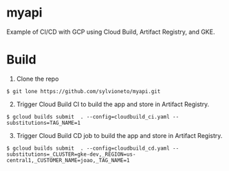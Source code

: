 # myapi
Example of CI/CD with GCP using Cloud Build, Artifact Registry, and GKE.

# Build

1. Clone the repo
```
$ git lone https://github.com/sylvioneto/myapi.git
```

2. Trigger Cloud Build CI to build the app and store in Artifact Registry.
```
$ gcloud builds submit  . --config=cloudbuild_ci.yaml --substitutions=TAG_NAME=1
```

3. Trigger Cloud Build CD job to build the app and store in Artifact Registry.
```
$ gcloud builds submit  . --config=cloudbuild_cd.yaml --substitutions=_CLUSTER=gke-dev,_REGION=us-central1,_CUSTOMER_NAME=joao,_TAG_NAME=1
```
